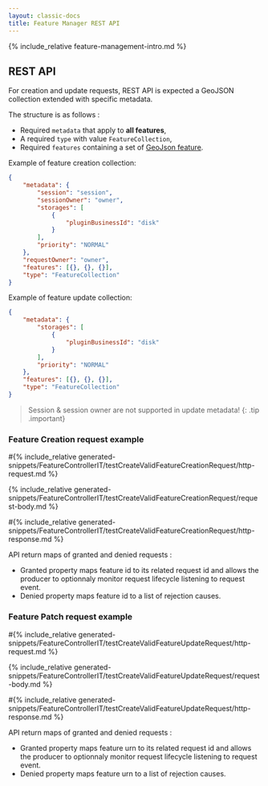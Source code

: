```yaml
---
layout: classic-docs
title: Feature Manager REST API
---
```


{% include_relative feature-management-intro.md %}

## REST API

For creation and update requests, REST API is expected a GeoJSON collection extended with specific metadata.

The structure is as follows :

* Required `metadata` that apply to **all features**,
* A required `type` with value `FeatureCollection`,
* Required `features` containing a set of [GeoJson feature](#payloadppt).

Example of feature creation collection:

```json
{
    "metadata": {
        "session": "session",
        "sessionOwner": "owner",
        "storages": [
            {
                "pluginBusinessId": "disk"
            }
        ],
        "priority": "NORMAL"
    },
    "requestOwner": "owner",
    "features": [{}, {}, {}],
    "type": "FeatureCollection"
}
```

Example of feature update collection:

```json
{
    "metadata": {
        "storages": [
            {
                "pluginBusinessId": "disk"
            }
        ],
        "priority": "NORMAL"
    },
    "features": [{}, {}, {}],
    "type": "FeatureCollection"
}
```

> Session & session owner are not supported in update metadata!
{: .tip .important}

### Feature Creation request example

#{% include_relative generated-snippets/FeatureControllerIT/testCreateValidFeatureCreationRequest/http-request.md %}

{% include_relative generated-snippets/FeatureControllerIT/testCreateValidFeatureCreationRequest/request-body.md %}

#{% include_relative generated-snippets/FeatureControllerIT/testCreateValidFeatureCreationRequest/http-response.md %}

API return maps of granted and denied requests :

* Granted property maps feature id to its related request id and allows the producer to optionnaly monitor request lifecycle listening to request event.
* Denied property maps feature id to a list of rejection causes.

### Feature Patch request example

#{% include_relative generated-snippets/FeatureControllerIT/testCreateValidFeatureUpdateRequest/http-request.md %}

{% include_relative generated-snippets/FeatureControllerIT/testCreateValidFeatureUpdateRequest/request-body.md %}

#{% include_relative generated-snippets/FeatureControllerIT/testCreateValidFeatureUpdateRequest/http-response.md %}


API return maps of granted and denied requests :

* Granted property maps feature urn to its related request id and allows the producer to optionnaly monitor request lifecycle listening to request event.
* Denied property maps feature urn to a list of rejection causes.
